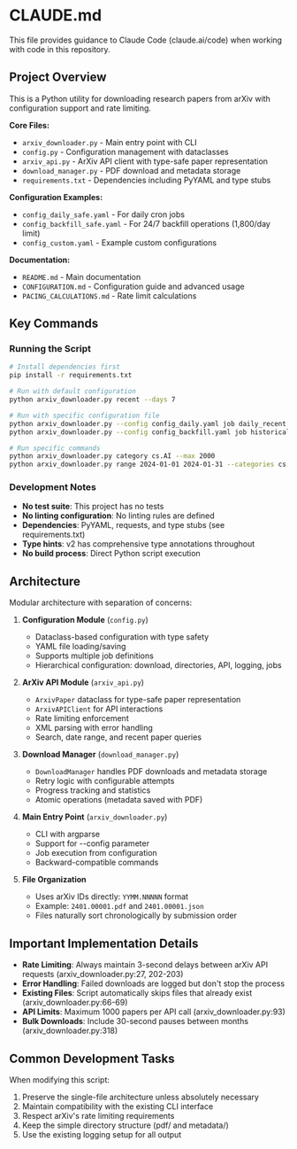 # CLAUDE.md

This file provides guidance to Claude Code (claude.ai/code) when working with code in this repository.

## Project Overview

This is a Python utility for downloading research papers from arXiv with configuration support and rate limiting.

**Core Files:**

- `arxiv_downloader.py` - Main entry point with CLI
- `config.py` - Configuration management with dataclasses
- `arxiv_api.py` - ArXiv API client with type-safe paper representation
- `download_manager.py` - PDF download and metadata storage
- `requirements.txt` - Dependencies including PyYAML and type stubs

**Configuration Examples:**

- `config_daily_safe.yaml` - For daily cron jobs
- `config_backfill_safe.yaml` - For 24/7 backfill operations (1,800/day limit)
- `config_custom.yaml` - Example custom configurations

**Documentation:**

- `README.md` - Main documentation
- `CONFIGURATION.md` - Configuration guide and advanced usage
- `PACING_CALCULATIONS.md` - Rate limit calculations

## Key Commands

### Running the Script

```bash
# Install dependencies first
pip install -r requirements.txt

# Run with default configuration
python arxiv_downloader.py recent --days 7

# Run with specific configuration file
python arxiv_downloader.py --config config_daily.yaml job daily_recent
python arxiv_downloader.py --config config_backfill.yaml job historical_backfill

# Run specific commands
python arxiv_downloader.py category cs.AI --max 2000
python arxiv_downloader.py range 2024-01-01 2024-01-31 --categories cs.AI cs.LG
```

### Development Notes

- **No test suite**: This project has no tests
- **No linting configuration**: No linting rules are defined  
- **Dependencies**: PyYAML, requests, and type stubs (see requirements.txt)
- **Type hints**: v2 has comprehensive type annotations throughout
- **No build process**: Direct Python script execution

## Architecture

Modular architecture with separation of concerns:

1. **Configuration Module** (`config.py`)
   - Dataclass-based configuration with type safety
   - YAML file loading/saving
   - Supports multiple job definitions
   - Hierarchical configuration: download, directories, API, logging, jobs

2. **ArXiv API Module** (`arxiv_api.py`)
   - `ArxivPaper` dataclass for type-safe paper representation
   - `ArxivAPIClient` for API interactions
   - Rate limiting enforcement
   - XML parsing with error handling
   - Search, date range, and recent paper queries

3. **Download Manager** (`download_manager.py`)
   - `DownloadManager` handles PDF downloads and metadata storage
   - Retry logic with configurable attempts
   - Progress tracking and statistics
   - Atomic operations (metadata saved with PDF)

4. **Main Entry Point** (`arxiv_downloader.py`)
   - CLI with argparse
   - Support for --config parameter
   - Job execution from configuration
   - Backward-compatible commands

5. **File Organization**
   - Uses arXiv IDs directly: `YYMM.NNNNN` format
   - Example: `2401.00001.pdf` and `2401.00001.json`
   - Files naturally sort chronologically by submission order

## Important Implementation Details

- **Rate Limiting**: Always maintain 3-second delays between arXiv API requests (arxiv_downloader.py:27, 202-203)
- **Error Handling**: Failed downloads are logged but don't stop the process
- **Existing Files**: Script automatically skips files that already exist (arxiv_downloader.py:66-69)
- **API Limits**: Maximum 1000 papers per API call (arxiv_downloader.py:93)
- **Bulk Downloads**: Include 30-second pauses between months (arxiv_downloader.py:318)

## Common Development Tasks

When modifying this script:

1. Preserve the single-file architecture unless absolutely necessary
2. Maintain compatibility with the existing CLI interface
3. Respect arXiv's rate limiting requirements
4. Keep the simple directory structure (pdf/ and metadata/)
5. Use the existing logging setup for all output
